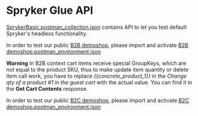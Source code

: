 # Spryker Glue API

[SprykerBasic.postman_collection.json](SprykerBasic.postman_collection.json) contains API to let you test default Spryker's headless functionality.

In order to test our public [B2B demoshop](https://www.b2b-eu.demo-spryker.com/), please import and activate [B2B demoshop.postman_environment.json](B2B%20demoshop.postman_environment.json)

**Warning**
In B2B context cart items receive special GroupKeys, which are not equal to the product SKU, thus to make update item quantity or delete item call work, you have to replace _{{concrete_product_1}}_ in the _Change qty of a product #1 in the guest cart_ with the actual value.
You can find it in the **Get Cart Contents** response.

In order to test our public [B2C demoshop](https://www.b2c-eu.demo-spryker.com/), please import and activate [B2C demoshop.postman_environment.json](B2C%20demoshop.postman_environment.json)
